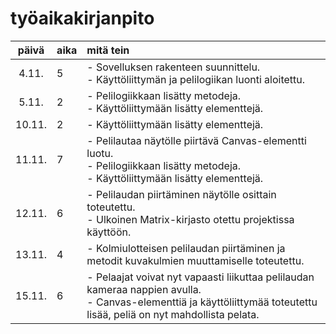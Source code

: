 # työaikakirjanpito

| päivä  | aika | mitä tein  |
| :----: |:-----| :-----|
| 4.11.  | 5    | - Sovelluksen rakenteen suunnittelu.<br> - Käyttöliittymän ja pelilogiikan luonti aloitettu. |
| 5.11.  | 2    | - Pelilogiikkaan lisätty metodeja.<br> - Käyttöliittymään lisätty elementtejä. |
| 10.11. | 2    | - Käyttöliittymään lisätty elementtejä. |
| 11.11. | 7    | - Pelilautaa näytölle piirtävä Canvas-elementti luotu.<br> - Pelilogiikkaan lisätty metodeja.<br> - Käyttöliittymään lisätty elementtejä. |
| 12.11. | 6    | - Pelilaudan piirtäminen näytölle osittain toteutettu.<br> - Ulkoinen Matrix-kirjasto otettu projektissa käyttöön. |
| 13.11. | 4    | - Kolmiulotteisen pelilaudan piirtäminen ja metodit kuvakulmien muuttamiselle toteutettu. |
| 15.11. | 6    | - Pelaajat voivat nyt vapaasti liikuttaa pelilaudan kameraa nappien avulla.<br> - Canvas-elementtiä ja käyttöliittymää toteutettu lisää, peliä on nyt mahdollista pelata. |